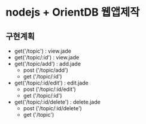 # nodejs + OrientDB 웹앱제작

## 구현계획

- get('/topic') : view.jade
- get('/topic/:id') : view.jade
- get('/topic/add') : add.jade
	- post ('/topic/add')
	- get ('/topic/:id')
- get('/topic/:id/edit') : edit.jade
	- post ('/topic/:id/edit')
	- get ('/topic/:id')
- get('/topic/:id/delete') : delete.jade
	- post ('/topic/:id/delete')
	- get ('/topic')